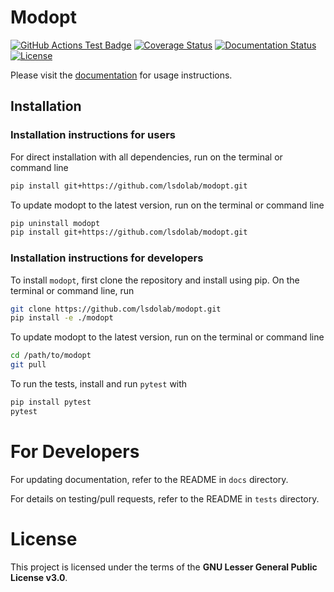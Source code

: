 # Modopt

<!---
[![Python](https://img.shields.io/pypi/pyversions/modopt)](https://img.shields.io/pypi/pyversions/modopt)
[![Pypi](https://img.shields.io/pypi/v/modopt)](https://pypi.org/project/modopt/)
[![Coveralls Badge][13]][14]
[![PyPI version][10]][11]
[![PyPI Monthly Downloads][12]][11]
[![GitHub Actions Test Badge](https://github.com/LSDOlab/modopt/actions/workflows/actions.yml/badge.svg)](https://github.com/modopt/modopt/actions)
-->

<!-- [![Forks](https://img.shields.io/github/forks/LSDOlab/modopt.svg)](https://github.com/LSDOlab/modopt/network)
[![Issues](https://img.shields.io/github/issues/LSDOlab/modopt.svg)](https://github.com/LSDOlab/modopt/issues) -->
<!-- [![Pypi version](https://img.shields.io/pypi/v/modopt)](https://pypi.org/project/modopt/) -->
[![GitHub Actions Test Badge](https://github.com/LSDOlab/modopt/actions/workflows/install_test.yml/badge.svg)](https://github.com/LSDOlab/modopt/actions)
[![Coverage Status](https://coveralls.io/repos/github/LSDOlab/modopt/badge.svg?branch=main&kill_cache=1)](https://coveralls.io/github/LSDOlab/modopt?branch=main)
[![Documentation Status](https://readthedocs.org/projects/modopt/badge/?version=latest)](https://modopt.readthedocs.io/en/latest/?badge=main)
[![License](https://img.shields.io/badge/License-GNU%20GPL-blue.svg)](https://github.com/LSDOlab/modopt/blob/main/LICENSE.txt)

Please visit the [documentation](https://modopt.readthedocs.io/) for usage instructions.

## Installation

### Installation instructions for users
For direct installation with all dependencies, run on the terminal or command line
```sh
pip install git+https://github.com/lsdolab/modopt.git
```
To update modopt to the latest version, run on the terminal or command line
```sh
pip uninstall modopt
pip install git+https://github.com/lsdolab/modopt.git
```

### Installation instructions for developers
To install `modopt`, first clone the repository and install using pip.
On the terminal or command line, run
```sh
git clone https://github.com/lsdolab/modopt.git
pip install -e ./modopt
```
To update modopt to the latest version, run on the terminal or command line
```sh
cd /path/to/modopt
git pull
```
To run the tests, install and run `pytest` with
```sh
pip install pytest
pytest
```

# For Developers
For updating documentation, refer to the README in `docs` directory.

For details on testing/pull requests, refer to the README in `tests` directory.

# License
This project is licensed under the terms of the **GNU Lesser General Public License v3.0**.
